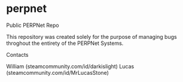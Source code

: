 # perpnet
Public PERPNet Repo

This repository was created solely for the purpose of managing bugs throghout the entirety of the PERPNet Systems.

Contacts

William (steamcommunity.com/id/darkislight)
Lucas (steamcommunity.com/id/MrLucasStone)

